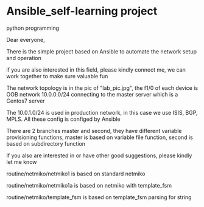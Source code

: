 # Ansible_self-learning project

python programming

Dear everyone,

There is the simple project based on Ansible to automate the network setup and operation

if you are also interested in this field, please kindly connect me, we can work together to make sure valuable fun

The network topology is in the pic of "lab_pic.jpg", the f1/0 of each device is OOB network 10.0.0.0/24 connecting to the master server which is a Centos7 server

The 10.0.1.0/24 is used in production network, in this case we use ISIS, BGP, MPLS. All these config is configed by Ansible

There are 2 branches master and second, they have different variable provisioning functions, master is based on variable file function, second is based on subdirectory function

If you also are interested in or have other good suggestions, please kindly let me know

routine/netmiko/netmiko1 is based on standard netmiko

routine/netmiko/netmiko1a is based on netmiko with template_fsm

routine/netmiko/template_fsm is based on template_fsm parsing for string